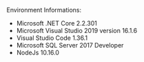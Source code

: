 Environment Informations:
 + Microsoft .NET Core 2.2.301
 + Microsoft Visual Studio 2019 version 16.1.6
 + Visual Studio Code 1.36.1
 + Microsoft SQL Server 2017 Developer
 + NodeJs 10.16.0
